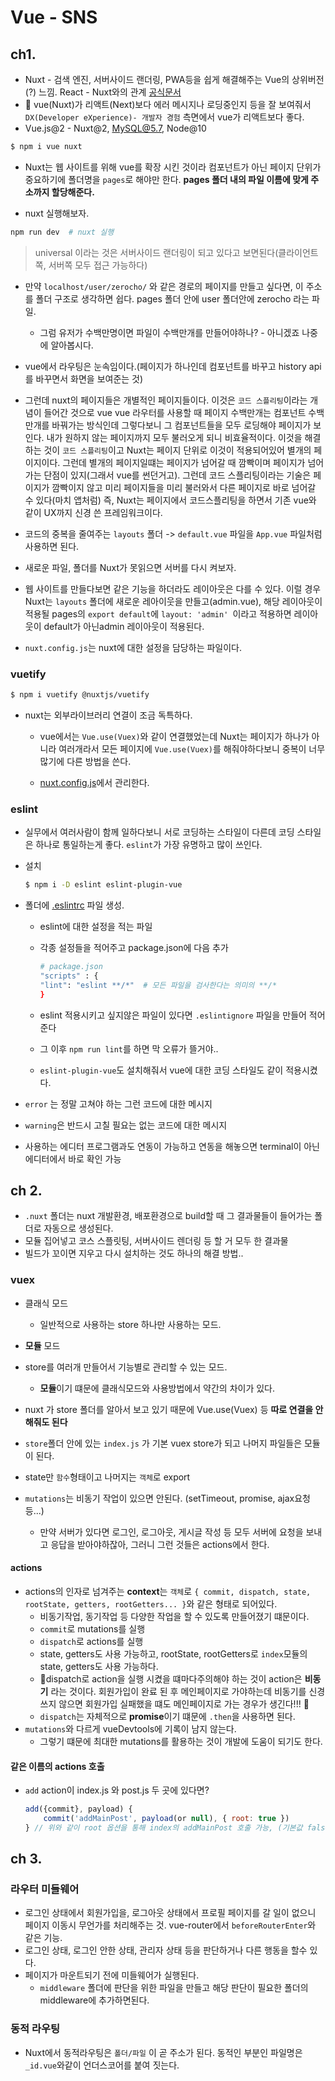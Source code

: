# Vue - SNS

## ch1.

* Nuxt - 검색 엔진, 서버사이드 랜더링, PWA등을 쉽게 해결해주는 Vue의 상위버전(?) 느낌. React - Nuxt와의 관계 [공식문서](https://ko.nuxtjs.org/guide)
* :lipstick: vue(Nuxt)가 리액트(Next)보다 에러 메시지나 로딩중인지 등을 잘 보여줘서 `DX(Developer eXperience)- 개발자 경험` 측면에서 vue가 리액트보다 좋다.  
* Vue.js@2 - Nuxt@2, MySQL@5.7, Node@10

```bash
$ npm i vue nuxt
```

* Nuxt는 웹 사이트를 위해 vue를 확장 시킨 것이라 컴포넌트가 아닌 페이지 단위가 중요하기에 폴더명을 `pages`로 해야만 한다. **pages 폴더 내의 파일 이름에 맞게 주소까지 할당해준다.**

* nuxt 실행해보자.

```bash
npm run dev  # nuxt 실행
```

> universal 이라는 것은 서버사이드 랜더링이 되고 있다고 보면된다(클라이언트쪽, 서버쪽 모두 접근 가능하다)

* 만약 `localhost/user/zerocho/` 와 같은 경로의 페이지를 만들고 싶다면, 이 주소를 폴더 구조로 생각하면 쉽다. pages 폴더 안에 user 폴더안에 zerocho 라는 파일.

  * 그럼 유저가 수백만명이면 파일이 수백만개를 만들어야하나? - 아니겠죠 나중에 알아봅시다.

* vue에서 라우팅은 눈속임이다.(페이지가 하나인데 컴포넌트를 바꾸고 history api를 바꾸면서 화면을 보여준는 것)

* 그런데 nuxt의 페이지들은 개별적인 페이지들이다. 이것은 `코드 스플리팅`이라는 개념이 들어간 것으로 vue  vue 라우터를 사용할 때 페이지 수백만개는 컴포넌트 수백만개를 바꿔가는 방식인데 그렇다보니 그 컴포넌트들을 모두 로딩해야 페이지가 보인다. 내가 원하지 않는 페이지까지 모두 불러오게 되니 비효율적이다. 이것을 해결하는 것이 `코드 스플리팅`이고 Nuxt는 페이지 단위로 이것이 적용되어있어 별개의 페이지이다. 그런데 별개의 페이지일떄는 페이지가 넘어갈 때 깜빡이며 페이지가 넘어가는 단점이 있지(그래서 vue를 썬던거고). 그런데 코드 스플리팅이라는 기술은 페이지가 깜빡이지 않고 미리 페이지들을 미리 불러와서 다른 페이지로 바로 넘어갈 수 있다(마치 앱처럼) 즉, Nuxt는 페이지에서 코드스플리팅을 하면서 기존 vue와 같이 UX까지 신경 쓴 프레임워크이다.

* 코드의 중복을 줄여주는 `layouts` 폴더 -> `default.vue` 파일을 `App.vue` 파일처럼 사용하면 된다.

* 새로운 파일, 폴더를 Nuxt가 못읽으면 서버를 다시 켜보자.

* 웹 사이트를 만들다보면 같은 기능을 하더라도 레이아웃은 다를 수 있다. 이럴 경우 Nuxt는 `layouts` 폴더에 새로운 레아이웃을 만들고(admin.vue), 해당 레이아웃이 적용될 pages의 `export default`에  `layout: 'admin' `이라고 적용하면 레이아웃이 default가 아닌admin 레이아웃이 적용된다.

* `nuxt.config.js`는 nuxt에 대한 설정을 담당하는 파일이다.

### vuetify 

```bash
$ npm i vuetify @nuxtjs/vuetify
```

* nuxt는 외부라이브러리 연결이 조금 독특하다.

  * vue에서는 `Vue.use(Vuex)`와 같이 연결했었는데 Nuxt는 페이지가 하나가 아니라 여러개라서 모든 페이지에 `Vue.use(Vuex)`를 해줘야하다보니 중복이 너무 많기에 다른 방법을 쓴다.

  * [nuxt.config.js](./ch1/front/nuxt.config.js)에서 관리한다.

    
### eslint

* 실무에서 여러사람이 함께 일하다보니 서로 코딩하는 스타일이 다른데 코딩 스타일은 하나로 통일하는게 좋다. `eslint`가 가장 유명하고 많이 쓰인다.

* 설치

  ```bash
  $ npm i -D eslint eslint-plugin-vue
  ```

* 폴더에 [.eslintrc](./ch1/front/.eslintrc) 파일 생성.

  * eslint에 대한 설정을 적는 파일

  * 각종 설정들을 적어주고 package.json에 다음 추가

    ```bash
    # package.json
    "scripts" : {
	"lint": "eslint **/*"  # 모든 파일을 검사한다는 의미의 **/*
    }
    ```
    
  * eslint  적용시키고 싶지않은 파일이 있다면 `.eslintignore` 파일을 만들어 적어준다
  
  * 그 이후 `npm run lint`를 하면 막 오류가 뜰거야..
  
  * `eslint-plugin-vue`도 설치해줘서 vue에 대한 코딩 스타일도 같이 적용시켰다.
  
* `error` 는 정말 고쳐야 하는 그런 코드에 대한 메시지

* `warning`은 반드시 고칠 필요는 없는 코드에 대한 메시지

* 사용하는 에디터 프로그램과도 연동이 가능하고 연동을 해놓으면 terminal이 아닌 에디터에서 바로 확인 가능

## ch 2.

* `.nuxt` 폴더는 nuxt 개발환경, 배포환경으로 build할 때 그 결과물들이 들어가는 폴더로 자동으로 생성된다.
* 모듈 집어넣고 코스 스플릿팅, 서버사이드 렌더링 등 할 거  모두 한 결과물
* 빌드가 꼬이면 지우고 다시 설치하는 것도 하나의 해결 방법..

### vuex

* 클래식 모드

  * 일반적으로 사용하는 store 하나만 사용하는 모드.

* **모듈** 모드
* store를 여러개 만들어서 기능별로 관리할 수 있는 모드.
  * **모듈**이기 떄문에 클래식모드와 사용방법에서 약간의 차이가 있다.
* nuxt 가 store 폴더를 알아서 보고 있기 때문에 Vue.use(Vuex) 등 **따로 연결을 안해줘도 된다**

* `store`폴더 안에 있는 `index.js` 가 기본 vuex store가 되고 나머지 파일들은 모듈이 된다.
* state만 `함수`형태이고 나머지는 `객체`로 export

* `mutations`는 비동기 작업이 있으면 안된다. (setTimeout, promise, ajax요청 등...)
  * 만약 서버가 있다면 로그인, 로그아웃, 게시글 작성 등 모두 서버에 요청을 보내고 응답을 받아야하잖아, 그러니 그런 것들은 actions에서 한다. 

#### actions

* actions의 인자로 넘겨주는 **context**는 `객체`로 `{ commit, dispatch, state, rootState, getters, rootGetters... }`와 같은 형태로 되어있다.
  * 비동기작업, 동기작업 등 다양한 작업을 할 수 있도록 만들어졌기 떄문이다.
  * `commit`로 mutations를 실행
  * `dispatch`로 actions를 실행
  * state, getters도 사용 가능하고, rootState, rootGetters로 `index`모듈의 state, getters도 사용 가능하다.
  *  :lipstick:dispatch로 action을 실행 시켰을 떄마다주의해야 하는 것이 action은 **비동기** 라는 것이다. 회원가입이 완료 된 후 메인페이지로 가야하는데 비동기를 신경 쓰지 않으면 회원가입 실패했을 떄도 메인페이지로 가는 경우가 생긴다!!! :lipstick:
  * `dispatch`는 자체적으로 **promise**이기 떄문에 `.then`을 사용하면 된다.
* `mutations`와 다르게 vueDevtools에 기록이 남지 않는다.
  * 그렇기 떄문에 최대한 mutations를 활용하는 것이 개발에 도움이 되기도 한다.

#### 같은 이름의 actions 호출

* `add` action이 index.js 와 post.js 두 곳에 있다면?

  ```javascript
  add({commit}, payload) {
      commit('addMainPost', payload(or null), { root: true })
  } // 위와 같이 root 옵션을 통해 index의 addMainPost 호출 가능, (기본값 false)
  ```

  

## ch 3.

### 라우터 미들웨어

* 로그인 상태에서 회원가입을, 로그아웃 상태에서 프로필 페이지를 갈 일이 없으니 페이지 이동시 무언가를 처리해주는 것. vue-router에서 `beforeRouterEnter`와 같은 기능.
* 로그인 상태, 로그인 안한 상태, 관리자 상태 등을 판단하거나 다른 행동을 할수 있다.
* 페이지가 마운트되기 전에 미들웨어가 실행된다.
  * `middleware` 폴더에 판단을 위한 파일을 만들고 해당 판단이 필요한 폴더의 middleware에 추가하면된다.

### 동적 라우팅

* Nuxt에서 동적라우팅은 `폴더/파일` 이 곧 주소가 된다. 동적인 부분인 파일명은 `_id.vue`와같이 언더스코어를 붙여 짓는다.